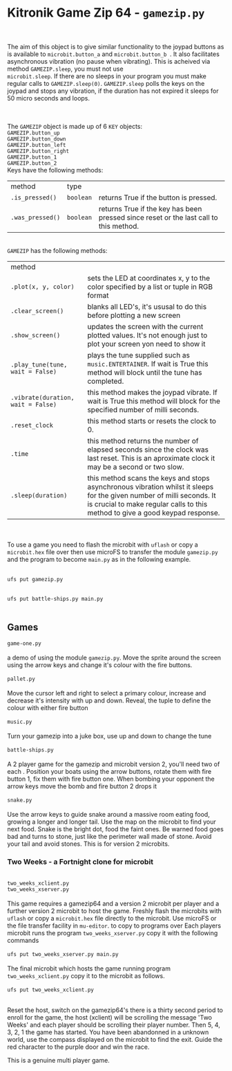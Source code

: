 <h1><b>Kitronik Game Zip 64 - <code>gamezip.py</code></b></h1>

<br/><br/>
The aim of this object is to give similar functionality to the joypad buttons
as is available to <code>microbit.button_a</code> and <code>microbit.button_b
</code>.  It also facilitates asynchronous vibration (no pause when vibrating).
This is acheived via method <code>GAMEZIP.sleep</code>, you must not use <code>
microbit.sleep</code>.  If there are no sleeps in your program you must make
regular calls to <code>GAMEZIP.sleep(0)</code>.  <code>GAMEZIP.sleep</code>
polls the keys on the joypad and stops any vibration, if the duration has not
expired it sleeps for 50 micro seconds and loops.

<br/><br/>
The <code>GAMEZIP</code> object is made up of 6 <code>KEY</code> objects:<br/>
<code>GAMEZIP.button_up</code><br/>
<code>GAMEZIP.button_down</code><br/>
<code>GAMEZIP.button_left</code><br/>
<code>GAMEZIP.button_right</code><br/>
<code>GAMEZIP.button_1</code><br/>
<code>GAMEZIP.button_2</code><br/>
Keys have the following methods:<br/>
<table><tr><td>method</td><td>type</td></tr>
<tr><td><code>.is_pressed()</code></td><td><code>boolean</code></td><td>returns True if the button is pressed.</td></tr>
<tr><td><code>.was_pressed()</code></td><td><code>boolean</code></td><td>returns True if the key has been pressed since reset or the last call to this method.</td></tr>
</table>
<br/>
<code>GAMEZIP</code> has the following methods:<br/>
<table>
<tr><td>method</td></tr>
<tr><td><code>.plot(x, y, color)</code></td><td>sets the LED at coordinates x, y to the color specified by a list or tuple in RGB format</td></tr>
<tr><td><code>.clear_screen()</code></td><td>blanks all LED's, it's ususal to do this before plotting a new screen</td></tr>
<tr><td><code>.show_screen()</code></td><td>updates the screen with the current plotted values.  It's not enough just to plot your screen yon need to show it</td></tr>
<tr><td><code>.play_tune(tune, wait = False)</code></td><td>plays the tune supplied such as <code>music.ENTERTAINER</code>.  If wait is True this method will block until the tune has completed.</td></tr>
<tr><td><code>.vibrate(duration, wait = False)</code></td><td>this method makes the joypad vibrate.  If wait is True this method will block for the specified number of milli seconds.</td></tr>
<tr><td><code>.reset_clock</code></td><td>this method starts or resets the clock to 0.</td></tr>
<tr><td><code>.time</code></td><td>this method returns the number of elapsed seconds since the clock was last reset. This is an aproximate clock it may be a second or two slow.</td></tr>
<tr><td><code>.sleep(duration)</code></td><td>this method scans the keys and stops asynchronous vibration whilst it sleeps for the given number of milli seconds. It is crucial to make regular calls to this method to give a good keypad response.</td></tr>
</table>
<br/><br/>
To use a game you need to flash the microbit with <code>uflash</code> or copy
a  <code>microbit.hex</code> file over then use microFS to transfer the module
<code>gamezip.py</code> and the program to become <code>main.py</code> as in the
following example.
<br/><br/>
<code>
ufs put gamezip.py
</code><br/><code>
ufs put battle-ships.py main.py
</code>
<br/>

<h2>Games</h2>

<code>game-one.py</code>
<br/><br/>
a demo of using the module <code>gamezip.py</code>. Move the sprite around the
screen using the arrow keys and change it's colour with the fire buttons. 
<br/><br/>
<code>pallet.py</code>
<br/><br/>
Move the cursor left and right to select a primary colour, increase and decrease it's intensity with up and down. Reveal, the tuple to define the colour with either fire button 
<br/><br/>
<code>music.py</code>
<br/><br/>
Turn your gamezip into a juke box, use up and down to change the tune
<br/><br/>
<code>battle-ships.py</code>
<br/><br/>
A 2 player game for the gamezip and microbit version 2, you'll need two of each
. Position your boats using the arrow buttons, rotate them with fire button 1,
fix them with fire button one. When bombing your opponent the arrow keys move
the bomb and fire button 2 drops it
<br/><br/>
<code>snake.py</code>
<br/><br/>
Use the arrow keys to guide snake around a massive room eating food, growing a
longer and longer tail. Use the map on the microbit to find your next food.
Snake is the bright dot, food the faint ones.  Be warned food goes bad and
turns to stone, just like the perimeter wall made of stone.  Avoid your tail
and avoid stones. This is for version 2 microbits.
<br/>
<h3>Two Weeks - a Fortnight clone for microbit</h3>
<br/>
<code>two_weeks_xclient.py</code><br/>
<code>two_weeks_xserver.py</code>
<br/><br/>
This game requires a gamezip64 and a version 2 microbit per player and a further version 2 microbit to host the game.  Freshly flash the microbits with <code>uflash</code> or copy a <code>microbit.hex</code> file directly to the microbit. Use microFS or the file transfer facility in <code>mu-editor</code>. to copy to programs over
Each players microbit runs the program <code>two_weeks_xserver.py</code> copy it with the following commands<br/><br/>
<code>ufs put two_weeks_xserver.py main.py</code><br/><br/>
The final microbit which hosts the game running program <code>two_weeks_xclient.py</code> copy it to the microbit as follows.<br/><br/>
<code>ufs put two_weeks_xclient.py</code><br/><br/>

Reset the host, switch on the gamezip64's there is a thirty second period to enroll for the game, the host (xclient) will be scrolling the message 'Two Weeks' and each player should be scrolling their player number. Then 5, 4, 3, 2, 1 the game has started. You have been abandonned in a unknown world, use the compass displayed on the microbit to find the exit. Guide the red character to the purple door and win the race.

This is a genuine multi player game.